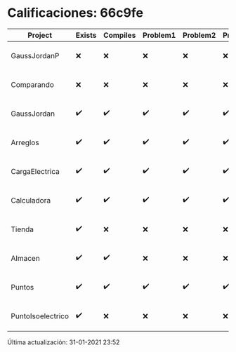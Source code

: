 # Calificaciones: 66c9fe
|Project|Exists|Compiles|Problem1|Problem2|Problem3|Extra|Grade|CommitHash|CommitDate|CheckDate|DueDate|Comments|
|-|-|-|-|-|-|-|-|-|-|-|-|-|
|GaussJordanP|❌|❌|❌|❌|❌|❌|5.0|nan|nan|31-01-2021 23:52:58|14-01-2021 21:00:00|No se encontró el archivo en PracticasComputacionI/GaussJordanP/GaussJordanP.py|
|Comparando|❌|❌|❌|❌|❌|❌|5.0|nan|nan|31-01-2021 23:21:00|28-01-2021 21:00:00|No se encontraron archivos en PracticasComputacionI/Comparando|
|GaussJordan|✔️|✔️|✔️|✔️|✔️|✔️|10.0|602077027dca4c2cee30ea97b8d9fdfe78be8660|29-10-2020 20:39:14|29-10-2020 21:37:48|29-10-2020 21:00:00|///|
|Arreglos|✔️|✔️|✔️|✔️|✔️|✔️|10.0|b95beff221239287bae0aa14e2721fd135ad4f2b|22-10-2020 17:05:08|27-10-2020 22:27:26|22-10-2020 21:00:00|///|
|CargaElectrica|✔️|✔️|✔️|✔️|✔️|✔️|10.0|b091c90fee137f2571a101c378b99e9f345c7ad1|19-11-2020 20:46:41|19-11-2020 21:07:08|19-11-2020 21:00:00|///|
|Calculadora|✔️|✔️|✔️|✔️|✔️|✔️|10.0|2dce5efcacb9e273148d66bd3c8fab4d8c9d80e7|12-10-2020 17:31:53|15-10-2020 21:24:36|15-10-2020 21:00:00|nan|
|Tienda|✔️|❌|❌|❌|❌|❌|5.0|58d29c2735079d813358ea597f522b907e827262|10-12-2020 14:20:00|10-12-2020 21:07:22|11-12-2020 21:00:00|Tu código no compila|
|Almacen|✔️|✔️|❌|❌|❌|❌|5.0|58d29c2735079d813358ea597f522b907e827262|10-12-2020 14:20:00|10-12-2020 21:06:12|04-12-2020 21:00:00|No genera correctamente el inventario/No genera correctamente el inventario/No genera correctamente el inventario/No genera correctamente el inventario vacío|
|Puntos|✔️|✔️|✔️|✔️|✔️|✔️|10.0|eafc37bba055d939c50d7b63023039b546f40b1c|05-11-2020 22:22:11|06-11-2020 21:01:16|05-11-2020 21:00:00|///|
|PuntoIsoelectrico|✔️|❌|❌|❌|❌|❌|5.0|bdb264fb8e4c6db2719be0cc6541025b00827cc9|03-12-2020 13:52:00|03-12-2020 21:02:50|26-11-2020 21:00:00|Tu código no compila|

Última actualización: 31-01-2021 23:52